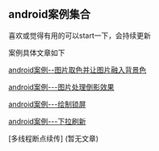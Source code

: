 ## android案例集合

喜欢或觉得有用的可以start一下，会持续更新

案例具体文章如下

[android案例--图片取色并让图片融入背景色](https://www.jianshu.com/p/d0c5402f1d2b)

[android案例---图片处理倒影效果](https://www.jianshu.com/p/cfe20bcfb71c)

[android案例---绘制锁屏](https://www.jianshu.com/p/8f81e0734ce1)

[android案例---下拉刷新](https://www.jianshu.com/p/6d79af6ac3af)

[多线程断点续传] (暂无文章)
